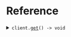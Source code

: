 # Reference

<details><summary><code>client.<a href="/src/Client.ts">get</a>() -> void</code></summary>
<dl>
<dd>

#### 🔌 Usage

<dl>
<dd>

<dl>
<dd>

```typescript
await client.get();
```

</dd>
</dl>
</dd>
</dl>

#### ⚙️ Parameters

<dl>
<dd>

<dl>
<dd>

**requestOptions:** `SeedLicenseClient.RequestOptions`

</dd>
</dl>
</dd>
</dl>

</dd>
</dl>
</details>

##
